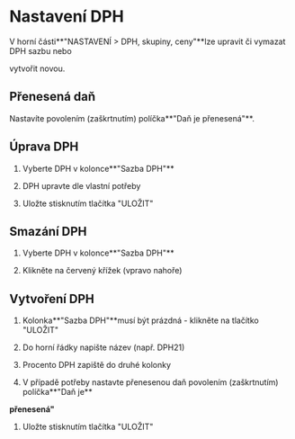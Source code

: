 # **Nastavení DPH**

V horní části**"NASTAVENÍ &gt; DPH, skupiny, ceny"**lze upravit či vymazat DPH sazbu nebo

vytvořit novou. 

## **Přenesená daň**

Nastavíte povolením \(zaškrtnutím\) políčka**"Daň je přenesená"**.

## **Úprava DPH**

1. Vyberte DPH v kolonce**"Sazba DPH"**

2. DPH upravte dle vlastní potřeby

3. Uložte stisknutím tlačítka "ULOŽIT"

## **Smazání DPH**

1. Vyberte DPH v kolonce**"Sazba DPH"**

2. Klikněte na červený křížek \(vpravo nahoře\)

## **Vytvoření DPH**

1. Kolonka**"Sazba DPH"**musí být prázdná - klikněte na tlačítko "ULOŽIT"

2. Do horní řádky napište název \(např. DPH21\)

3. Procento DPH zapiště do druhé kolonky

4. V případě potřeby nastavte přenesenou daň povolením \(zaškrtnutím\) políčka**"Daň je**

**přenesená"**

1. Uložte stisknutím tlačítka "ULOŽIT"



